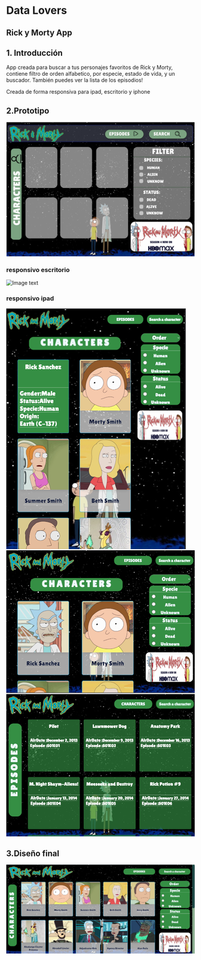 # Data Lovers

## Rick y Morty App

## 1. Introducción

App creada para buscar a tus personajes favoritos de Rick y Morty, contiene filtro
de orden alfabetico, por especie, estado de vida, y un buscador. También puedes ver
la lista de los episodios!

Creada de forma responsiva para ipad, escritorio y iphone

## 2.Prototipo
![Image text](https://github.com/susanahoria/SCL018-data-lovers/blob/rama-susan/src/images/figma.png)

### responsivo escritorio
![Image text]()

### responsivo ipad
![Image text](https://github.com/susanahoria/SCL018-data-lovers/blob/rama-susan/src/images/responsive-ipad.png)
![Image text](https://github.com/susanahoria/SCL018-data-lovers/blob/rama-susan/src/images/responsive-ipad-horizontal.png)
![Image text](https://github.com/susanahoria/SCL018-data-lovers/blob/rama-susan/src/images/episodios.png)

## 3.Diseño final
![Image text](https://github.com/susanahoria/SCL018-data-lovers/blob/rama-susan/src/images/app-final.png)

